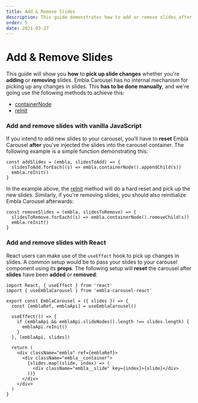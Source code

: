 ```yaml
---
title: Add & Remove Slides
description: This guide demonstrates how to add or remove slides after Embla Carousel has been initialized.
order: 5
date: 2021-03-27
---
```


# Add & Remove Slides

This guide will show you **how** to **pick up slide changes** whether you're **adding** or **removing** slides. Embla Carousel has no internal mechanism for picking up any changes in slides. This **has to be done manually**, and we're going use the following methods to achieve this:

- [containerNode](/api/methods/#containernode)
- [reInit](/api/methods/#reinit)

### Add and remove slides with vanilla JavaScript

If you intend to add new slides to your carousel, you'll have to **reset** Embla Carousel **after** you've injected the slides into the carousel container. The following example is a simple function demonstrating this:

```js{3}
const addSlides = (embla, slidesToAdd) => {
  slidesToAdd.forEach((s) => embla.containerNode().appendChild(s))
  embla.reInit()
}
```

In the example above, the [reInit](/api/methods/#reinit) method will do a hard reset and pick up the new slides. Similarly, if you're removing slides, you should also reinitialize Embla Carousel afterwards:

```js{3}
const removeSlides = (embla, slidesToRemove) => {
  slidesToRemove.forEach((s) => embla.containerNode().removeChild(s))
  embla.reInit()
}
```

### Add and remove slides with React

React users can make use of the `useEffect` hook to pick up changes in slides. A common setup would be to pass your slides to your carousel component using its **props**. The following setup will **reset** the carousel after **slides** have been **added** or **removed**:

```jsx{9}
import React, { useEffect } from 'react'
import { useEmblaCarousel } from 'embla-carousel-react'

export const EmblaCarousel = ({ slides }) => {
  const [emblaRef, emblaApi] = useEmblaCarousel()

  useEffect(() => {
    if (emblaApi && emblaApi.slideNodes().length !== slides.length) {
      emblaApi.reInit()
    }
  }, [emblaApi, slides])

  return (
    <div className="embla" ref={emblaRef}>
      <div className="embla__container">
        {slides.map((slide, index) => (
          <div className="embla__slide" key={index}>{slide}</div>
        ))}
      </div>
    </div>
  )
}
```
